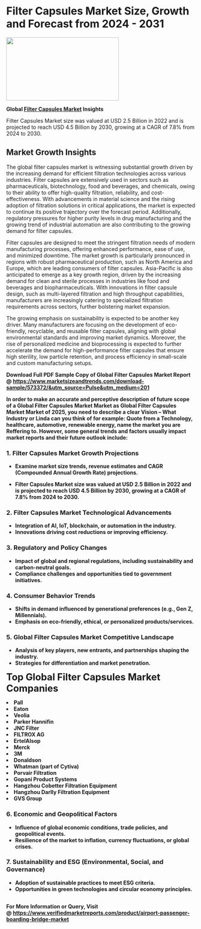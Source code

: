<H1>Filter Capsules Market Size, Growth and Forecast from 2024 - 2031</H1><img class="aligncenter size-medium wp-image-584254" src="https://thirdeyenews.in/wp-content/uploads/2024/09/Global-Market-Research-300x168.jpeg" alt="" width="300" height="168" /><p><strong>Global&nbsp;<a href="https://www.marketsizeandtrends.com/download-sample/573372/&amp;utm_source=Pulse&amp;utm_medium=201">Filter Capsules Market</a> Insights</strong></p><p>Filter Capsules Market size was valued at USD 2.5 Billion in 2022 and is projected to reach USD 4.5 Billion by 2030, growing at a CAGR of 7.8% from 2024 to 2030.</p><p><h2>Market Growth Insights</h2> <p>The global filter capsules market is witnessing substantial growth driven by the increasing demand for efficient filtration technologies across various industries. Filter capsules are extensively used in sectors such as pharmaceuticals, biotechnology, food and beverages, and chemicals, owing to their ability to offer high-quality filtration, reliability, and cost-effectiveness. With advancements in material science and the rising adoption of filtration solutions in critical applications, the market is expected to continue its positive trajectory over the forecast period. Additionally, regulatory pressures for higher purity levels in drug manufacturing and the growing trend of industrial automation are also contributing to the growing demand for filter capsules.</p> <p><strong></strong></p> <p>Filter capsules are designed to meet the stringent filtration needs of modern manufacturing processes, offering enhanced performance, ease of use, and minimized downtime. The market growth is particularly pronounced in regions with robust pharmaceutical production, such as North America and Europe, which are leading consumers of filter capsules. Asia-Pacific is also anticipated to emerge as a key growth region, driven by the increasing demand for clean and sterile processes in industries like food and beverages and biopharmaceuticals. With innovations in filter capsule design, such as multi-layered filtration and high throughput capabilities, manufacturers are increasingly catering to specialized filtration requirements across sectors, further bolstering market expansion.</p> <p>The growing emphasis on sustainability is expected to be another key driver. Many manufacturers are focusing on the development of eco-friendly, recyclable, and reusable filter capsules, aligning with global environmental standards and improving market dynamics. Moreover, the rise of personalized medicine and bioprocessing is expected to further accelerate the demand for high-performance filter capsules that ensure high sterility, low particle retention, and process efficiency in small-scale and custom manufacturing setups.</p> <p><strong></p><p><span class=""><strong>Download Full PDF Sample Copy of Global Filter Capsules Market Report</strong> @ <a href="https://www.marketsizeandtrends.com/download-sample/573372/&amp;utm_source=Pulse&amp;utm_medium=201" target="_blank">https://www.marketsizeandtrends.com/download-sample/573372/&amp;utm_source=Pulse&amp;utm_medium=201</a></span></p><p>In order to make an accurate and perceptive description of future scope of a Global&nbsp;Filter Capsules Market Market as Global&nbsp;Filter Capsules Market Market of 2025, you need to describe a clear Vision &ndash; What Industry or Linda can you think of for example: Quote from a Technology, healthcare, automotive, renewable energy, name the market you are Reffering to. However, some general trends and factors usually impact market reports and their future outlook include:</p><h3>1.&nbsp;<strong>Filter Capsules Market Growth Projections</strong></h3><ul><li>Examine market size trends, revenue estimates and CAGR (Compounded Annual Growth Rate) projections.</li><li><p>Filter Capsules Market size was valued at USD 2.5 Billion in 2022 and is projected to reach USD 4.5 Billion by 2030, growing at a CAGR of 7.8% from 2024 to 2030.</p></li></ul><h3>2.&nbsp;<strong>Filter Capsules Market Technological Advancements</strong></h3><ul><li>Integration of AI, IoT, blockchain, or automation in the industry.</li><li>Innovations driving cost reductions or improving efficiency.</li></ul><h3>3.&nbsp;<strong>Regulatory and Policy Changes</strong></h3><ul><li>Impact of global and regional regulations, including sustainability and carbon-neutral goals.</li><li>Compliance challenges and opportunities tied to government initiatives.</li></ul><h3>4.&nbsp;<strong>Consumer Behavior Trends</strong></h3><ul><li>Shifts in demand influenced by generational preferences (e.g., Gen Z, Millennials).</li><li>Emphasis on eco-friendly, ethical, or personalized products/services.</li></ul><h3>5.&nbsp;<strong>Global Filter Capsules Market Competitive Landscape</strong></h3><ul><li>Analysis of key players, new entrants, and partnerships shaping the industry.</li><li>Strategies for differentiation and market penetration.</li></ul><p data-pm-slice="1 1 []"><span style="color: inherit; font-family: inherit; font-size: 25px;">Top Global Filter Capsules Market Companies</span></p><div class="" data-test-id=""><p><li>Pall</li><li> Eaton</li><li> Veolia</li><li> Parker Hannifin</li><li> JNC Filter</li><li> FILTROX AG</li><li> ErtelAlsop</li><li> Merck</li><li> 3M</li><li> Donaldson</li><li> Whatman (part of Cytiva)</li><li> Porvair Filtration</li><li> Gopani Product Systems</li><li> Hangzhou Cobetter Filtration Equipment</li><li> Hangzhou Darlly Filtration Equipment</li><li> GVS Group</li></p></div><h3>6.&nbsp;<strong>Economic and Geopolitical Factors</strong></h3><ul><li>Influence of global economic conditions, trade policies, and geopolitical events.</li><li>Resilience of the market to inflation, currency fluctuations, or global crises.</li></ul><h3>7.&nbsp;<strong>Sustainability and ESG (Environmental, Social, and Governance)</strong></h3><ul><li>Adoption of sustainable practices to meet ESG criteria.</li><li>Opportunities in green technologies and circular economy principles.</li></ul><h2><strong style="font-size: 14px;">For More Information or Query, Visit @&nbsp;</strong><a style="background-color: #ffffff; font-size: 14px;" href="https://www.marketsizeandtrends.com/report/filter-capsules-market/" target="_blank">https://www.verifiedmarketreports.com/product/airport-passenger-boarding-bridge-market</a></h2>